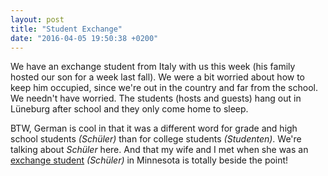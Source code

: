 ```yaml
---
layout: post
title: "Student Exchange"
date: "2016-04-05 19:50:38 +0200"
---
```

We have an exchange student from Italy with us this week (his family hosted our son for a week last fall). We were a bit worried about how to keep him occupied, since we're out in the country and far from the school. We needn't have worried. The students (hosts and guests) hang out in Lüneburg after school and they only come home to sleep.

BTW, German is cool in that it was a different word for grade and high school students *(Schüler)* than for college students *(Studenten)*. We're talking about *Schüler* here. And that my wife and I met when she was an [exchange student](https://www.papascott.de/archives/2009/11/17/and-i-saw-her-standing-there/) *(Schüler)* in Minnesota is totally beside the point!
